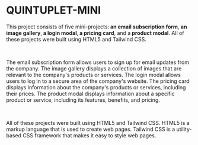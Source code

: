<h1>QUINTUPLET-MINI</h1>

<p>
This project consists of five mini-projects:<b> an email subscription form</b>, <b>an image gallery</b>,<b> a login modal</b>,<b> a pricing card</b>, and a<b> product modal</b>. All of these projects were built using HTML5 and Tailwind CSS.
</p>
<br>
<p>
The email subscription form allows users to sign up for email updates from the company. The image gallery displays a collection of images that are relevant to the company's products or services. The login modal allows users to log in to a secure area of the company's website. The pricing card displays information about the company's products or services, including their prices. The product modal displays information about a specific product or service, including its features, benefits, and pricing.
</p>
<br>
<p>
All of these projects were built using HTML5 and Tailwind CSS. HTML5 is a markup language that is used to create web pages. Tailwind CSS is a utility-based CSS framework that makes it easy to style web pages.
</p>